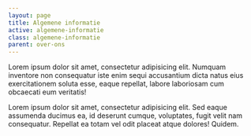 ```yaml
---
layout: page
title: Algemene informatie
active: algemene-informatie
class: algemene-informatie
parent: over-ons
---
```

Lorem ipsum dolor sit amet, consectetur adipisicing elit. Numquam inventore non consequatur iste enim sequi accusantium dicta natus eius exercitationem soluta esse, eaque repellat, labore laboriosam cum obcaecati eum veritatis!

Lorem ipsum dolor sit amet, consectetur adipisicing elit. Sed eaque assumenda ducimus ea, id deserunt cumque, voluptates, fugit velit nam consequatur. Repellat ea totam vel odit placeat atque dolores! Quidem.